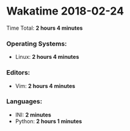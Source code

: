 # Wakatime 2018-02-24

Time Total: **2 hours 4 minutes**

### Operating Systems:
- Linux: **2 hours 4 minutes** 

### Editors:
- Vim: **2 hours 4 minutes** 

### Languages:
- INI: **2 minutes** 
- Python: **2 hours 1 minutes** 

